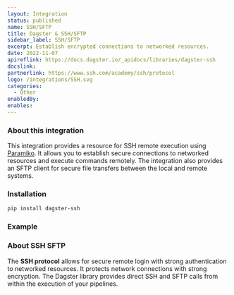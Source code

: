 ```yaml
---
layout: Integration
status: published
name: SSH/SFTP
title: Dagster & SSH/SFTP
sidebar_label: SSH/SFTP
excerpt: Establish encrypted connections to networked resources.
date: 2022-11-07
apireflink: https://docs.dagster.io/_apidocs/libraries/dagster-ssh
docslink: 
partnerlink: https://www.ssh.com/academy/ssh/protocol
logo: /integrations/SSH.svg
categories:
  - Other
enabledBy:
enables:
---
```


### About this integration

This integration provides a resource for SSH remote execution using [Paramiko](https://github.com/paramiko/paramiko). It allows you to establish secure connections to networked resources and execute commands remotely. The integration also provides an SFTP client for secure file transfers between the local and remote systems.

### Installation

```bash
pip install dagster-ssh
```

### Example

<CodeExample filePath="integrations/ssh-sftp.py" language="python" title="Dagster & SSH/SFTP Example" />

### About SSH SFTP

The **SSH protocol** allows for secure remote login with strong authentication to networked resources. It protects network connections with strong encryption. The Dagster library provides direct SSH and SFTP calls from within the execution of your pipelines.
